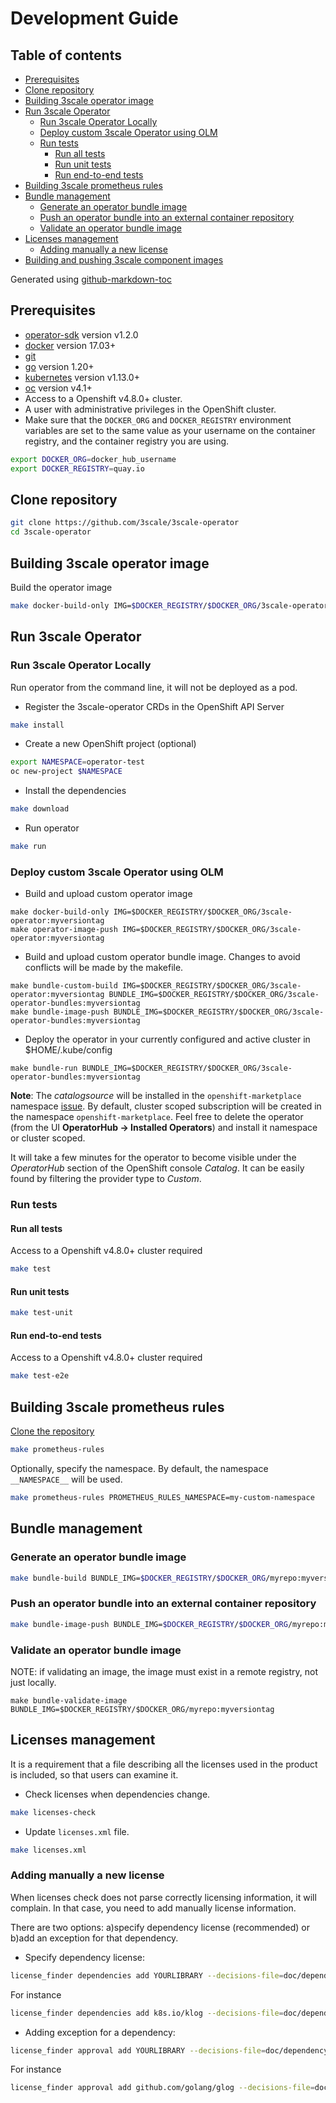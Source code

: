 # Development Guide

## Table of contents
* [Prerequisites](#prerequisites)
* [Clone repository](#clone-repository)
* [Building 3scale operator image](#building-3scale-operator-image)
* [Run 3scale Operator](#run-3scale-operator)
   * [Run 3scale Operator Locally](#run-3scale-operator-locally)
   * [Deploy custom 3scale Operator using OLM](#deploy-custom-3scale-operator-using-olm)
   * [Run tests](#run-tests)
      * [Run all tests](#run-all-tests)
      * [Run unit tests](#run-unit-tests)
      * [Run end-to-end tests](#run-end-to-end-tests)
* [Building 3scale prometheus rules](#building-3scale-prometheus-rules)
* [Bundle management](#bundle-management)
   * [Generate an operator bundle image](#generate-an-operator-bundle-image)
   * [Push an operator bundle into an external container repository](#push-an-operator-bundle-into-an-external-container-repository)
   * [Validate an operator bundle image](#validate-an-operator-bundle-image)
* [Licenses management](#licenses-management)
   * [Adding manually a new license](#adding-manually-a-new-license)
* [Building and pushing 3scale component images](#building-and-pushing-3scale-component-images)

Generated using [github-markdown-toc](https://github.com/ekalinin/github-markdown-toc)

## Prerequisites

* [operator-sdk] version v1.2.0
* [docker] version 17.03+
* [git][git_tool]
* [go] version 1.20+
* [kubernetes] version v1.13.0+
* [oc] version v4.1+
* Access to a Openshift v4.8.0+ cluster.
* A user with administrative privileges in the OpenShift cluster.
* Make sure that the `DOCKER_ORG` and `DOCKER_REGISTRY` environment variables are set to the same value as
  your username on the container registry, and the container registry you are using.

```sh
export DOCKER_ORG=docker_hub_username
export DOCKER_REGISTRY=quay.io
```

## Clone repository

```sh
git clone https://github.com/3scale/3scale-operator
cd 3scale-operator
```

## Building 3scale operator image

Build the operator image

```sh
make docker-build-only IMG=$DOCKER_REGISTRY/$DOCKER_ORG/3scale-operator:myversiontag
```

## Run 3scale Operator

### Run 3scale Operator Locally

Run operator from the command line, it will not be deployed as a pod.

* Register the 3scale-operator CRDs in the OpenShift API Server

```sh
make install
```

* Create a new OpenShift project (optional)

```sh
export NAMESPACE=operator-test
oc new-project $NAMESPACE
```

* Install the dependencies

```sh
make download
```

* Run operator

```sh
make run
```

### Deploy custom 3scale Operator using OLM

* Build and upload custom operator image
```
make docker-build-only IMG=$DOCKER_REGISTRY/$DOCKER_ORG/3scale-operator:myversiontag
make operator-image-push IMG=$DOCKER_REGISTRY/$DOCKER_ORG/3scale-operator:myversiontag
```

* Build and upload custom operator bundle image. Changes to avoid conflicts will be made by the makefile.
```
make bundle-custom-build IMG=$DOCKER_REGISTRY/$DOCKER_ORG/3scale-operator:myversiontag BUNDLE_IMG=$DOCKER_REGISTRY/$DOCKER_ORG/3scale-operator-bundles:myversiontag
make bundle-image-push BUNDLE_IMG=$DOCKER_REGISTRY/$DOCKER_ORG/3scale-operator-bundles:myversiontag
```

* Deploy the operator in your currently configured and active cluster in $HOME/.kube/config

```
make bundle-run BUNDLE_IMG=$DOCKER_REGISTRY/$DOCKER_ORG/3scale-operator-bundles:myversiontag
```

**Note**: The _catalogsource_ will be installed in the `openshift-marketplace` namespace
[issue](https://bugzilla.redhat.com/show_bug.cgi?id=1779080). By default, cluster scoped
subscription will be created in the namespace `openshift-marketplace`.
Feel free to delete the operator (from the UI **OperatorHub -> Installed Operators**)
and install it namespace or cluster scoped.

It will take a few minutes for the operator to become visible under
the _OperatorHub_ section of the OpenShift console _Catalog_. It can be
easily found by filtering the provider type to _Custom_.

### Run tests

#### Run all tests

Access to a Openshift v4.8.0+ cluster required

```sh
make test
```

#### Run unit tests

```sh
make test-unit
```

#### Run end-to-end tests

Access to a Openshift v4.8.0+ cluster required

```sh
make test-e2e
```

## Building 3scale prometheus rules

[Clone the repository](#clone-repository)

```sh
make prometheus-rules
```

Optionally, specify the namespace. By default, the namespace `__NAMESPACE__` will be used.

```sh
make prometheus-rules PROMETHEUS_RULES_NAMESPACE=my-custom-namespace
```

## Bundle management

### Generate an operator bundle image

```sh
make bundle-build BUNDLE_IMG=$DOCKER_REGISTRY/$DOCKER_ORG/myrepo:myversiontag
```

### Push an operator bundle into an external container repository

```sh
make bundle-image-push BUNDLE_IMG=$DOCKER_REGISTRY/$DOCKER_ORG/myrepo:myversiontag
```

### Validate an operator bundle image

NOTE: if validating an image, the image must exist in a remote registry, not just locally.

```
make bundle-validate-image BUNDLE_IMG=$DOCKER_REGISTRY/$DOCKER_ORG/myrepo:myversiontag
```

## Licenses management

It is a requirement that a file describing all the licenses used in the product is included,
so that users can examine it.

* Check licenses when dependencies change.

```sh
make licenses-check
```

* Update `licenses.xml` file.

```sh
make licenses.xml
```

### Adding manually a new license

When licenses check does not parse correctly licensing information, it will complain.
In that case, you need to add manually license information.

There are two options: a)specify dependency license (recommended) or b)add an exception for that dependency.

* Specify dependency license:

```sh
license_finder dependencies add YOURLIBRARY --decisions-file=doc/dependency_decisions.yml LICENSE --project-path "PROJECT URL"
```

For instance

```sh
license_finder dependencies add k8s.io/klog --decisions-file=doc/dependency_decisions.yml "Apache 2.0" --project-path "https://github.com/kubernetes/klog"
```

* Adding exception for a dependency:

```sh
license_finder approval add YOURLIBRARY --decisions-file=doc/dependency_decisions.yml --why "LICENSE_TYPE LINK_TO_LICENSE"
```

For instance

```sh
license_finder approval add github.com/golang/glog --decisions-file=doc/dependency_decisions.yml --why "Apache 2.0 License https://github.com/golang/glog/blob/master/LICENSE"
```

[git_tool]:https://git-scm.com/downloads
[operator-sdk]:https://github.com/operator-framework/operator-sdk
[go]:https://golang.org/
[docker]:https://docs.docker.com/install/
[kubernetes]:https://kubernetes.io/
[oc]:https://github.com/openshift/origin/releases
